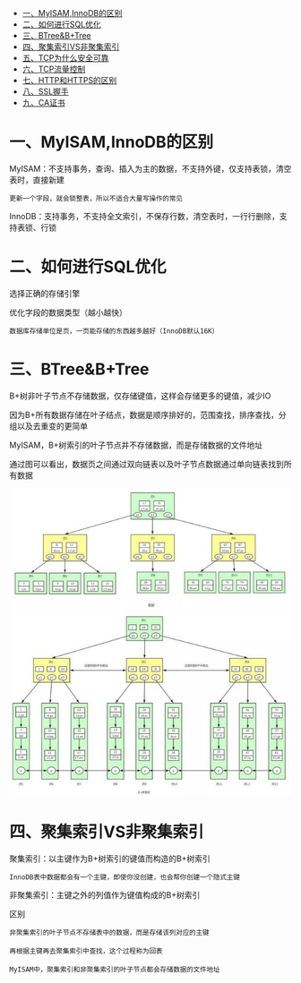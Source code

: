 * [一、MyISAM,InnoDB的区别](#一MyISAM,InnoDB的区别)
* [二、如何进行SQL优化](#二如何进行SQL优化)
* [三、BTree&B+Tree](#三BTree&B+Tree)
* [四、聚集索引VS非聚集索引](#四聚集索引VS非聚集索引)
* [五、TCP为什么安全可靠](#五TCP为什么安全可靠)
* [六、TCP流量控制](#六TCP流量控制)
* [七、HTTP和HTTPS的区别](#七HTTP和HTTPS的区别)
* [八、SSL握手](#八SSL握手)
* [九、CA证书](#九CA证书)


# 一、MyISAM,InnoDB的区别

MyISAM：不支持事务，查询、插入为主的数据，不支持外键，仅支持表锁，清空表时，直接新建

    更新一个字段，就会锁整表，所以不适合大量写操作的常见

InnoDB：支持事务，不支持全文索引，不保存行数，清空表时，一行行删除，支持表锁、行锁


# 二、如何进行SQL优化

选择正确的存储引擎

优化字段的数据类型（越小越快）

    数据库存储单位是页，一页能存储的东西越多越好（InnoDB默认16K）

# 三、BTree&B+Tree

B+树非叶子节点不存储数据，仅存储键值，这样会存储更多的键值，减少IO

因为B+所有数据存储在叶子结点，数据是顺序排好的，范围查找，排序查找，分组以及去重变的更简单

MyISAM，B+树索引的叶子节点并不存储数据，而是存储数据的文件地址

通过图可以看出，数据页之间通过双向链表以及叶子节点数据通过单向链表找到所有数据

<div align="center">
    <img src="https://github.com/zhangzeGIT/note/blob/master/assets/mysql/BTree.png" width="600px">
</div>
<div align="center">
    <img src="https://github.com/zhangzeGIT/note/blob/master/assets/mysql/BPlusTree.png" width="600px">
</div>

# 四、聚集索引VS非聚集索引

聚集索引：以主键作为B+树索引的键值而构造的B+树索引

    InnoDB表中数据都会有一个主键，即使你没创建，也会帮你创建一个隐式主键

非聚集索引：主键之外的列值作为键值构成的B+树索引

区别

    非聚集索引的叶子节点不存储表中的数据，而是存储该列对应的主键
    
    再根据主键再去聚集索引中查找，这个过程称为回表

    MyISAM中，聚集索引和非聚集索引的叶子节点都会存储数据的文件地址







